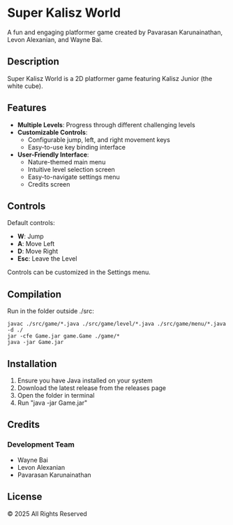 # Super Kalisz World

A fun and engaging platformer game created by Pavarasan Karunainathan, Levon Alexanian, and Wayne Bai.

## Description

Super Kalisz World is a 2D platformer game featuring Kalisz Junior (the white cube).

## Features

- **Multiple Levels**: Progress through different challenging levels
- **Customizable Controls**: 
  - Configurable jump, left, and right movement keys
  - Easy-to-use key binding interface
- **User-Friendly Interface**:
  - Nature-themed main menu
  - Intuitive level selection screen
  - Easy-to-navigate settings menu
  - Credits screen

## Controls
Default controls:
- **W**: Jump
- **A**: Move Left
- **D**: Move Right
- **Esc**: Leave the Level

Controls can be customized in the Settings menu.

## Compilation
Run in the folder outside ./src:
```
javac ./src/game/*.java ./src/game/level/*.java ./src/game/menu/*.java -d ./
jar -cfe Game.jar game.Game ./game/*
java -jar Game.jar
```

## Installation

1. Ensure you have Java installed on your system
2. Download the latest release from the releases page
3. Open the folder in terminal
4. Run "java -jar Game.jar"

## Credits

### Development Team
- Wayne Bai
- Levon Alexanian
- Pavarasan Karunainathan

## License

© 2025 All Rights Reserved

